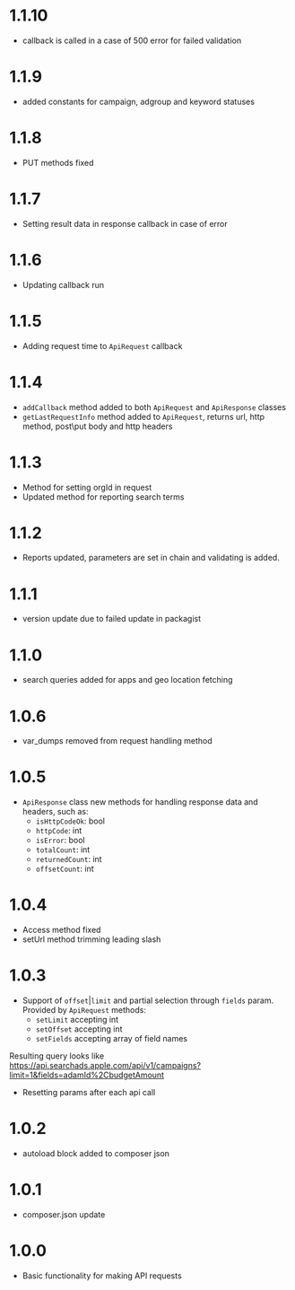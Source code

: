 # 1.1.10
 - callback is called in a case of 500 error for failed validation

# 1.1.9
 - added constants for campaign, adgroup and keyword statuses

# 1.1.8
 - PUT methods fixed

# 1.1.7
 - Setting result data in response callback in case of error

# 1.1.6 
 - Updating callback run

# 1.1.5
 - Adding request time to `ApiRequest` callback

# 1.1.4
 - `addCallback` method added to both `ApiRequest` and `ApiResponse` classes
 - `getLastRequestInfo` method added to `ApiRequest`, returns url, http method, post\put body and http headers

# 1.1.3
 - Method for setting orgId in request
 - Updated method for reporting search terms

# 1.1.2
 - Reports updated, parameters are set in chain and validating is added.

# 1.1.1
 - version update due to failed update in packagist

# 1.1.0
 - search queries added for apps and geo location fetching

# 1.0.6
 - var_dumps removed from request handling method

# 1.0.5

 - `ApiResponse` class new methods for handling response data and headers, such as:
    - `isHttpCodeOk`: bool
    - `httpCode`: int
    - `isError`: bool
    - `totalCount`: int
    - `returnedCount`: int
    - `offsetCount`: int

# 1.0.4
 - Access method fixed
 - setUrl method trimming leading slash

# 1.0.3
 - Support of `offset`|`limit` and partial selection through `fields` param.
 Provided by `ApiRequest` methods:
      - `setLimit` accepting int
      - `setOffset` accepting int
      - `setFields` accepting array of field names
  
 Resulting query looks like https://api.searchads.apple.com/api/v1/campaigns?limit=1&fields=adamId%2CbudgetAmount
 
 - Resetting params after each api call

# 1.0.2
 - autoload block added to composer json

# 1.0.1
 - composer.json update

# 1.0.0

 - Basic functionality for making API requests